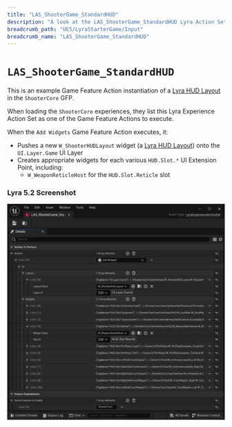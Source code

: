 ```yaml
---
title: "LAS_ShooterGame_StandardHUD"
description: "A look at the LAS_ShooterGame_StandardHUD Lyra Action Set, which instantiates an AddWidgets Game Feature Action"
breadcrumb_path: "UE5/LyraStarterGame/Input"
breadcrumb_name: "LAS_ShooterGame_StandardHUD"
---
```


# `LAS_ShooterGame_StandardHUD`

This is an example Game Feature Action
instantiation of a [Lyra HUD Layout](./HUDLayout)
in the `ShooterCore` GFP.

When loading the `ShooterCore` experiences, they list this Lyra Experience Action Set as one
of the Game Feature Actions to execute.

When the `Add Widgets` Game Feature Action executes, it:

- Pushes a new `W_ShooterHUDLayout` widget (a [Lyra HUD Layout](./HUDLayout)) onto the `UI.Layer.Game` UI Layer
- Creates appropriate widgets for each various `HUD.Slot.*` UI Extension Point, including:
  - `W_WeaponReticleHost` for the `HUD.Slot.Reticle` slot

### Lyra 5.2 Screenshot

[![LAS_ShooterGame_StandardHUD](./screenshots/LAS_ShooterGame_StandardHUD.png)](./screenshots/LAS_ShooterGame_StandardHUD.png)

